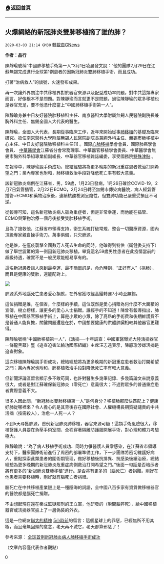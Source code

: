 ###  [:house:返回首頁](https://github.com/ourhimalayas/txt)
---

## 火爆網絡的新冠肺炎雙肺移植摘了誰的肺？
`2020-03-03 21:14 GM30` [轉載自GNews](https://gnews.org/zh-hant/130612/)

**作者：品行**

陳靜瑜號稱“中國肺移植手術第一人”3月1日凌晨發文說：“他的團隊2月29日在江蘇無錫完成進行全球第1例患者的因新冠肺炎雙肺移植手術，而且成功。

打著“治病救人”的旗號，火速發布成果。

再一次讓外界關注中共移植界對於器官來源以及配型成功率問題，對中共這類專家而言，好像根本不是問題。對陳靜瑜而言就更不是問題，過往陳靜瑜的眾多移植也是器官充足，要不他憑什麼當上“中國肺移植手術第一人”。

陳靜瑜身兼中日友好醫院肺移植科主任、南京醫科大學附屬無錫人民醫院副院長兼胸外科主任、無錫全國人大代表的醫生。

陳靜瑜，全國人大代表，長期從事臨床工作，近年來開始從事[肺移植](https://baike.baidu.com/item/%E8%82%BA%E7%A7%BB%E6%A4%8D/4569260)的基礎及臨床研究。擔任[南京醫科大學](https://baike.baidu.com/item/%E5%8D%97%E4%BA%AC%E5%8C%BB%E7%A7%91%E5%A4%A7%E5%AD%A6)附屬無錫人民醫院副院長兼胸外科主任、無錫市肺移植中心主任、中日友好醫院肺移植科主任[1] 。國際[心肺移植](https://baike.baidu.com/item/%E5%BF%83%E8%82%BA%E7%A7%BB%E6%A4%8D/5684470)學會會員、國際肺癌學會會員、 [中華醫學會](https://baike.baidu.com/item/%E4%B8%AD%E5%8D%8E%E5%8C%BB%E5%AD%A6%E4%BC%9A/2834115)江蘇省分會常務理事、中華器官移植學會委員、中華醫學會無錫市胸外科學組專業組副組長、中華器官移植雜誌編委，享受國務院[特殊津貼](https://baike.baidu.com/item/%E7%89%B9%E6%AE%8A%E6%B4%A5%E8%B4%B4) 。

在報導中，陳靜瑜說手術成功，總結經驗將為更多晚期的新冠重症患者救治打開希望之門；業內專家也附和，肺移植救治手段對降低死亡率有較大意義。

該新冠肺炎病例在江蘇省，男，59歲，1月23日發病，1月26日確診COVID-19，2月7日氣管插管，2月22日ECMO，2月24日轉至無錫市傳染病醫院，病人經氣管插管+ECMO和藥物治療後，連續核酸檢測呈陰性，但雙肺功能已嚴重受損且不可逆。

從報導可知，這名新冠肺炎病人雖為重症者，但是非常幸運，而他能在插管、ECMO與藥物治療一個月後接受雙肺移植手術。

且為了搶救他，江蘇省市領導支持，衛生系統打破常規、整合一切醫療資源，國內頂級專家親自操手術刀。萬事俱備，只欠肺源。

他是誰，在瘟疫襲擊全國數万人死去生命的同時，他確得到特供（衛健委支持下）做了舉世震驚的第一例因新冠肺炎移植。畢竟這名59歲男性患者在此疫情當前的超級待遇，確實不是一般民眾能輕易享有的。

這名新冠患者讓人感到最幸運、最不簡單的是，命危時刻，“正好有人”（捐肺），而且是健康的雙肺，還能配對上。

![](https://s3-ap-northeast-1.amazonaws.com/news.guo.offload.media/wp-content/uploads/2020/03/03205928/%E5%9B%BE%E7%89%871-21.png)

肺源系外地腦死亡患者愛心捐獻，在外省獲取經高鐵轉運7小時至無錫。

這位捐贈是誰，在個省，什麼樣的手續，這位既然是愛心捐贈為何什麼不大面積的宣傳，樹立榜樣，讓更多的愛心人士捐贈。誰經手的不知道！陳曾有報導指出，肺移植在中國器官移植手術上，算是小眾的小眾，除了高昂的手術費和後期維護費不是普通人能負擔，關鍵問題還是在於，中國想要健康的供體肺臟相較其他器官更難得。

陳靜瑜號稱“中國肺移植第一人”，《活摘──十年調查：中國軍醫曝光大陸活摘器官一條龍黑幕》暨《追查迫害法輪功國際組織》主席汪志遠表示，陳靜瑜涉嫌活摘是追查對象。

這次移植陳靜瑜說手術成功，總結經驗將為更多晚期的新冠重症患者救治打開希望之門；業內專家也附和，肺移植救治手段對降低死亡率有較大意義。

但新聞評論區留言顯示多不敢苟同，也許對醫生多幾筆記錄、多幾篇論文來說意義很大，或者是對江蘇確保新冠肺炎（零死亡）意義很大；不過對眾多的普通重症患者實際意義不大。

很多人因此問，“新冠肺炎雙肺移植第一人”是何身分？移植肺那麼快匹配上？健康好肺從哪裡來？令人擔心的是其背後存在國際社會、人權機構長期質疑譴責的中共活摘（按需殺人），治愈一人死一人？

不到5天尋獲肺源，首例新冠肺炎肺移植，器官來源可疑！這類手術風險很大，移植醫護人員要在負壓手術室間、全程穿著隔離防護服開展手術，對心理和體力考驗極大。

陳靜瑜說：“為了病人移植手術成功、同時力爭醫護人員零感染，在江蘇省市領導支持下，醫療團隊術前進行了周密的部署準備工作，下一步團隊將密切維護好病人，重點探索此類患者的圍術期管理，做好移植後抗排異、抗感染後續治療，總結經驗為更多晚期的新冠肺炎危重症病例救治打開希望之門。”後面一句話是否暗示者將有更多的“新冠肺炎雙肺移植”進行。是否將有更多的（腦死亡）者捐贈。剛好在他患者需要移植時，剛好就有腦死亡者捐贈。

腦死亡在中共移植產業鏈上是一種隱晦的詞語，全中國八百多家有資質做移植器官的醫院都是腦死亡捐贈。

不由想起現在還在秦成監獄服刑的王立軍，他研發的（瞬間腦猝死），給中國移植器官或活摘器官披上了一層偽裝的外衣。

這是一位網友[聯大的精神](https://www.youtube.com/channel/UCHraEU0HrPIUL31Aci9w-zA) [5小時前](https://www.youtube.com/watch?v=n-i-7uCBL5M&amp;lc=UgzJ70UI1qdkFPhYskF4AaABAg)的留言：這個星球上的罪惡，已經無所不用其極，而且毫無回頭的意念，老天再不滅它，老天都算邪惡了！

參考來源： [全球首例新冠肺炎病人肺移植手術成功](https://baijiahao.baidu.com/s?id=1659965152831578197&amp;wfr=spider&amp;for=pc)

（文章內容僅代表作者觀點）

0
